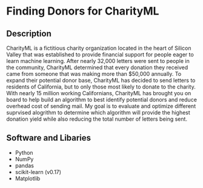# Finding Donors for CharityML

## Description
CharityML is a fictitious charity organization located in the heart of Silicon Valley that was established to provide financial support for people eager to learn machine learning. After nearly 32,000 letters were sent to people in the community, CharityML determined that every donation they received came from someone that was making more than $50,000 annually. To expand their potential donor base, CharityML has decided to send letters to residents of California, but to only those most likely to donate to the charity. With nearly 15 million working Californians, CharityML has brought you on board to help build an algorithm to best identify potential donors and reduce overhead cost of sending mail. My goal is to evaluate and optimize different suprvised alogrithm to determine which algorithm will provide the highest donation yield while also reducing the total number of letters being sent.

## Software and Libaries
- Python
- NumPy
- pandas
- scikit-learn (v0.17)
- Matplotlib
